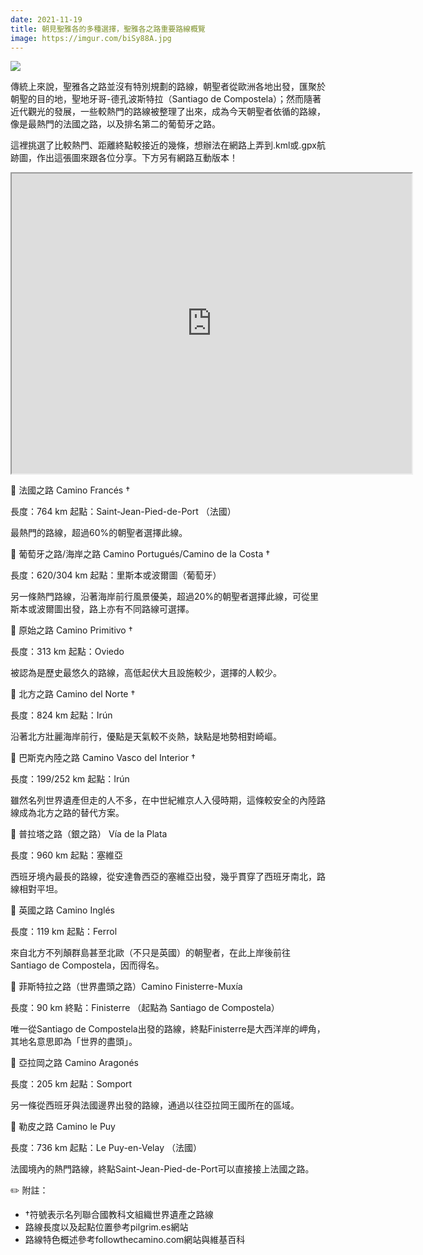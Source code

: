 ```yaml
---
date: 2021-11-19
title: 朝見聖雅各的多種選擇，聖雅各之路重要路線概覽
image: https://imgur.com/biSy88A.jpg
---
```

![](https://imgur.com/biSy88A.jpg)

傳統上來說，聖雅各之路並沒有特別規劃的路線，朝聖者從歐洲各地出發，匯聚於朝聖的目的地，聖地牙哥-德孔波斯特拉（Santiago de Compostela）；然而隨著近代觀光的發展，一些較熱門的路線被整理了出來，成為今天朝聖者依循的路線，像是最熱門的法國之路，以及排名第二的葡萄牙之路。

這裡挑選了比較熱門、距離終點較接近的幾條，想辦法在網路上弄到.kml或.gpx航跡圖，作出這張圖來跟各位分享。下方另有網路互動版本！

<iframe src="https://www.google.com/maps/d/embed?mid=1KuC6YF2ZQoBGQqQGucbJx35APjehQyb-" width="640" height="480"></iframe>

📍 法國之路 Camino Francés †

長度：764 km
起點：Saint-Jean-Pied-de-Port （法國）

最熱門的路線，超過60%的朝聖者選擇此線。

📍 葡萄牙之路/海岸之路 Camino Portugués/Camino de la Costa †

長度：620/304 km
起點：里斯本或波爾圖（葡萄牙）

另一條熱門路線，沿著海岸前行風景優美，超過20%的朝聖者選擇此線，可從里斯本或波爾圖出發，路上亦有不同路線可選擇。

📍 原始之路 Camino Primitivo †

長度：313 km
起點：Oviedo

被認為是歷史最悠久的路線，高低起伏大且設施較少，選擇的人較少。

📍 北方之路 Camino del Norte †

長度：824 km
起點：Irún

沿著北方壯麗海岸前行，優點是天氣較不炎熱，缺點是地勢相對崎嶇。

📍 巴斯克內陸之路 Camino Vasco del Interior †

長度：199/252 km
起點：Irún

雖然名列世界遺產但走的人不多，在中世紀維京人入侵時期，這條較安全的內陸路線成為北方之路的替代方案。

📍 普拉塔之路（銀之路） Vía de la Plata

長度：960 km
起點：塞維亞

西班牙境內最長的路線，從安達魯西亞的塞維亞出發，幾乎貫穿了西班牙南北，路線相對平坦。

📍 英國之路 Camino Inglés

長度：119 km
起點：Ferrol

來自北方不列顛群島甚至北歐（不只是英國）的朝聖者，在此上岸後前往Santiago de Compostela，因而得名。

📍 菲斯特拉之路（世界盡頭之路）Camino Finisterre-Muxía

長度：90 km
終點：Finisterre （起點為 Santiago de Compostela）

唯一從Santiago de Compostela出發的路線，終點Finisterre是大西洋岸的岬角，其地名意思即為「世界的盡頭」。

📍 亞拉岡之路 Camino Aragonés

長度：205 km
起點：Somport

另一條從西班牙與法國邊界出發的路線，通過以往亞拉岡王國所在的區域。

📍 勒皮之路 Camino le Puy

長度：736 km
起點：Le Puy-en-Velay （法國）

法國境內的熱門路線，終點Saint-Jean-Pied-de-Port可以直接接上法國之路。

✏️ 附註：

* †符號表示名列聯合國教科文組織世界遺產之路線
* 路線長度以及起點位置參考pilgrim.es網站
* 路線特色概述參考followthecamino.com網站與維基百科